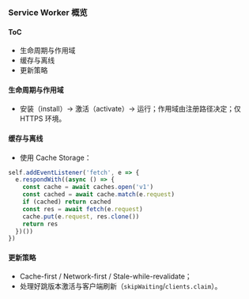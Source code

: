 ### Service Worker 概览

#### ToC

- 生命周期与作用域
- 缓存与离线
- 更新策略

#### 生命周期与作用域

- 安装（install）→ 激活（activate）→ 运行；作用域由注册路径决定；仅 HTTPS 环境。

#### 缓存与离线

- 使用 Cache Storage：

```js
self.addEventListener('fetch', e => {
  e.respondWith((async () => {
    const cache = await caches.open('v1')
    const cached = await cache.match(e.request)
    if (cached) return cached
    const res = await fetch(e.request)
    cache.put(e.request, res.clone())
    return res
  })())
})
```

#### 更新策略

- Cache-first / Network-first / Stale-while-revalidate；
- 处理好跳版本激活与客户端刷新（`skipWaiting`/`clients.claim`）。

